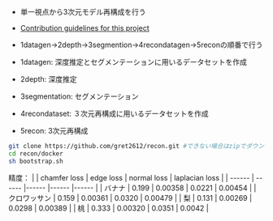- 単一視点から3次元モデル再構成を行う
- [Contribution guidelines for this project](thesis_01.pdf)
- 1datagen→2depth→3segmention→4recondatagen→5reconの順番で行う


- 1datagen: 深度推定とセグメンテーションに用いるデータセットを作成
- 2depth: 深度推定
- 3segmentation: セグメンテーション
- 4recondataset: ３次元再構成に用いるデータセットを作成
- 5recon: 3次元再構成

```sh
git clone https://github.com/gret2612/recon.git #できない場合はzipでダウンロードしてscpで送る
cd recon/docker
sh bootstrap.sh
```

精度：
|   | chamfer loss | edge loss | normal loss | laplacian loss |
| ------ | ------ |------ |------ |------ |
| バナナ | 0.199 | 0.00358 | 0.0221 | 0.00454 |
| クロワッサン | 0.159 | 0.00361 | 0.0320 | 0.00479 |
| 梨 | 0.131 | 0.00269 | 0.0298 | 0.00389 |
| 桃 | 0.333 | 0.00320 | 0.0351 | 0.0042 |
